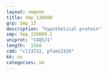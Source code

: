 ```yaml
---
layout: smgene
title: Smp_138600
grp: Smp_13
description: "hypothetical protein"
smp: Smp_138600.1
uniprot: "C4Q5J1"
length:  1560
cdd: "cl13732, pfam12335"
kk: ns
categories: sm
---
```

